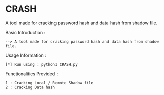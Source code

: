 # CRASH
A tool made for cracking password hash and data hash from shadow file.

Basic Introduction : 

	--> A tool made for cracking password hash and data hash from shadow file.

  
Usage Information :

	[*] Run using : python3 CRASH.py
	
Functionalities Provided : 

    1 : Cracking Local / Remote Shadow file
    2 : Cracking Data hash

